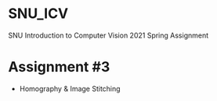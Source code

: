 # SNU_ICV
SNU Introduction to Computer Vision 2021 Spring Assignment
# Assignment #3
- Homography & Image Stitching
